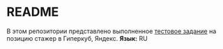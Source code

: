 # README
В этом репозитории представлено выполненное [тестовое задание](https://yandex.ru/jobs/vacancies/interns/intern_an_hypercube/) на позицию стажер в Гиперкуб, Яндекс.
**Язык:** RU
